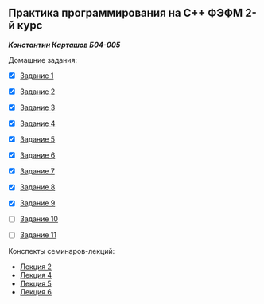 ## Практика программирования на C++ ФЭФМ 2-й курс
***Константин Карташов Б04-005***

Домашние задания:
 - [x] [Задание 1](sem%201/homework/hw1)
 - [x] [Задание 2](sem%201/homework/hw2)
 - [x] [Задание 3](sem%201/homework/hw3)
 - [x] [Задание 4](sem%201/homework/hw4)
 - [x] [Задание 5](sem%201/homework/hw5)
 - [x] [Задание 6](sem%201/homework/hw6)
 - [x] [Задание 7](sem%201/homework/hw7)
 - [x] [Задание 8](sem%201/homework/hw8)
 - [x] [Задание 9](sem%201/homework/hw9)
 - [ ] [Задание 10](sem%201/homework/hw10)
 - [ ] [Задание 11](sem%201/homework/hw11)


Конспекты семинаров-лекций:
 - [Лекция 2](sem%201/lessons/lesson2/lesson.md)
 - [Лекция 4](sem%201/lessons/lesson4/lesson.md)
 - [Лекция 5](sem%201/lessons/lesson5/lesson.md)
 - [Лекция 6](sem%201/lessons/lesson6/lesson.md)